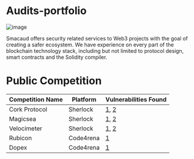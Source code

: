 # Audits-portfolio

![image](https://github.com/user-attachments/assets/0f48dd8f-1564-4a3c-8d4c-6b006751954e)

Smacaud offers security related services to Web3 projects with the goal of creating a safer ecosystem. We have experience on every part of the blockchain technology stack, including but not limited to protocol design, smart contracts and the Solidity compiler.


# Public Competition

| Competition Name   | Platform         | Vulnerabilities Found                                      |
|--------------------|------------------|-----------------------------------------------------------|
| Cork Protocol      | Sherlock         | [1](https://github.com/sherlock-audit/2024-08-cork-protocol-judging/issues/154), [2](https://github.com/sherlock-audit/2024-08-cork-protocol-judging/issues/151) |
| Magicsea           | Sherlock         | [1](https://github.com/sherlock-audit/2024-06-magicsea-judging/issues/427), [2](https://github.com/sherlock-audit/2024-06-magicsea-judging/issues/426)         |
| Velocimeter        | Sherlock         | [1](https://github.com/sherlock-audit/2024-06-velocimeter-judging/issues/276), [2](https://github.com/sherlock-audit/2024-06-velocimeter-judging/issues/278)   |
| Rubicon            | Code4rena        | [1](https://github.com/code-423n4/2023-04-rubicon-findings/issues/984) |
| Dopex              | Code4rena        | [1](https://github.com/code-423n4/2023-08-dopex-findings/issues/1844) |
                                      
